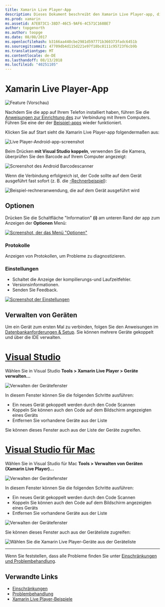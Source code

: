 ```yaml
---
title: Xamarin Live Player-App
description: Dieses Dokument beschreibt den Xamarin Live Player-app, die verwendet werden kann, für die Vorschau von codeänderungen auf Gerät live. Es wird erläutert, Setup, Beispiele, Protokolle, Einstellungen, die Verwaltung von Geräten und mehr.
ms.prod: xamarin
ms.assetid: A7EB73C1-38D7-46C5-9AF6-4C571C168BE7
author: topgenorth
ms.author: toopge
ms.date: 08/08/2017
ms.openlocfilehash: b3166aa440cbe2981d597771b360373fadc6451b
ms.sourcegitcommit: 47709db4d115d221e97f18bc8111c95723f6cb9b
ms.translationtype: MT
ms.contentlocale: de-DE
ms.lasthandoff: 08/13/2018
ms.locfileid: "40251105"
---
```

# <a name="xamarin-live-player-app"></a>Xamarin Live Player-App

![Feature (Vorschau)](~/media/shared/preview.png)

Nachdem Sie die app auf Ihrem Telefon installiert haben, führen Sie die [Anweisungen zur Einrichtung des](~/tools/live-player/install.md) zur Verbindung mit Ihrem Computers. Führen Sie eine der der [Beispiel-apps](~/tools/live-player/samples.md) wieder funktioniert.

Klicken Sie auf Start sieht die Xamarin Live Player-app folgendermaßen aus:

![Live Player-Android-app-screenshot](player-images/app-android-sml.png)

Beim Drücken **mit Visual Studio koppeln**, verwenden Sie die Kamera, überprüfen Sie den Barcode auf Ihrem Computer angezeigt:

![Screenshot des Android Barcodescanner](player-images/scan-android-sml.png)

Wenn die Verbindung erfolgreich ist, der Code sollte auf dem Gerät ausgeführt fast sofort (z. B. die [-Rechnerbeispiel](https://developer.xamarin.com/samples/mobile/LivePlayer/BasicCalculator)):

![Beispiel-rechneranwendung, die auf dem Gerät ausgeführt wird](player-images/basic-calculator-sml.png)

## <a name="options"></a>Optionen

Drücken Sie die Schaltfläche "Information" **(i)** am unteren Rand der app zum Anzeigen der **Optionen** Menü:

[![Screenshot, der das Menü "Optionen"](player-images/options-sml.png)](player-images/options.png#lightbox)

### <a name="logs"></a>Protokolle

Anzeigen von Protokollen, um Probleme zu diagnostizieren.

### <a name="settings"></a>Einstellungen

- Schaltet die Anzeige der kompilierungs-und Laufzeitfehler.
- Versionsinformationen.
- Senden Sie Feedback.

[![Screenshot der Einstellungen](player-images/settings-sml.png)](player-images/settings.png#lightbox)

## <a name="managing-devices"></a>Verwalten von Geräten

Um ein Gerät zum ersten Mal zu verbinden, folgen Sie den Anweisungen im [Datenbankanforderungen & Setup](~/tools/live-player/install.md). Sie können mehrere Geräte gekoppelt und über die IDE verwalten.

# <a name="visual-studiotabwindows"></a>[Visual Studio](#tab/windows)

Wählen Sie in Visual Studio **Tools > Xamarin Live Player > Geräte verwalten...**

![Verwalten der Gerätefenster](player-images/manage-tools-menu-vs.png)

In diesem Fenster können Sie die folgenden Schritte ausführen:

- Ein neues Gerät gekoppelt werden durch den Code Scannen
- Koppeln Sie können auch den Code auf dem Bildschirm angezeigten eines Geräts
- Entfernen Sie vorhandene Geräte aus der Liste

Sie können dieses Fenster auch aus der Liste der Geräte zugreifen.

# <a name="visual-studio-for-mactabmacos"></a>[Visual Studio für Mac](#tab/macos)

Wählen Sie in Visual Studio für Mac **Tools > Verwalten von Geräten (Xamarin Live Player)...**

![Verwalten der Gerätefenster](player-images/manage-tools-menu.png)

In diesem Fenster können Sie die folgenden Schritte ausführen:

- Ein neues Gerät gekoppelt werden durch den Code Scannen
- Koppeln Sie können auch den Code auf dem Bildschirm angezeigten eines Geräts
- Entfernen Sie vorhandene Geräte aus der Liste

![Verwalten der Gerätefenster](player-images/manage.png)

Sie können dieses Fenster auch aus der Geräteliste zugreifen:

![Wählen Sie die Xamarin Live Player-Geräte aus der Geräteliste](player-images/manage-device-menu.png)

-----

Wenn Sie feststellen, dass alle Probleme finden Sie unter [Einschränkungen und Problembehandlung](~/tools/live-player/troubleshooting.md).

## <a name="related-links"></a>Verwandte Links

- [Einschränkungen](~/tools/live-player/limitations.md)
- [Problembehandlung](~/tools/live-player/troubleshooting.md)
- [Xamarin Live Player-Beispiele](samples.md)
